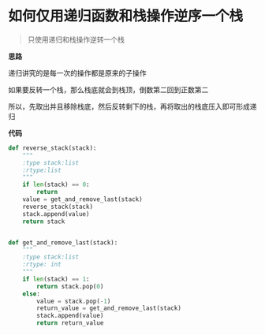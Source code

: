 # 如何仅用递归函数和栈操作逆序一个栈

> 只使用递归和栈操作逆转一个栈

**思路**

递归讲究的是每一次的操作都是原来的子操作

如果要反转一个栈，那么栈底就会到栈顶，倒数第二回到正数第二

所以，先取出并且移除栈底，然后反转剩下的栈，再将取出的栈底压入即可形成递归

**代码**

```python
def reverse_stack(stack):
    """
    :type stack:list
    :rtype:list
    """
    if len(stack) == 0:
        return
    value = get_and_remove_last(stack)
    reverse_stack(stack)
    stack.append(value)
    return stack


def get_and_remove_last(stack):
    """
    :type stack:list
    :rtype: int
    """
    if len(stack) == 1:
        return stack.pop(0)
    else:
        value = stack.pop(-1)
        return_value = get_and_remove_last(stack)
        stack.append(value)
        return return_value
```

